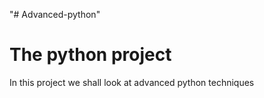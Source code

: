 "# Advanced-python" 

# The python project

In this project we shall look at advanced python techniques